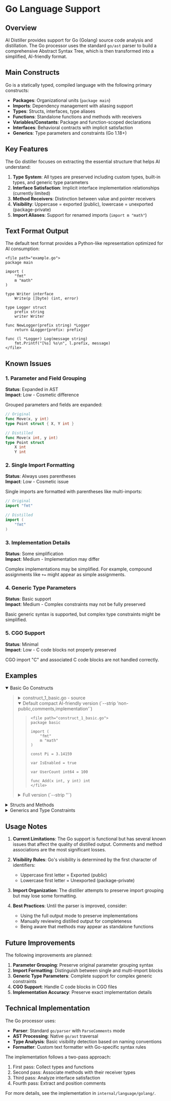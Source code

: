 # Go Language Support

## Overview

AI Distiller provides support for Go (Golang) source code analysis and distillation. The Go processor uses the standard `go/ast` parser to build a comprehensive Abstract Syntax Tree, which is then transformed into a simplified, AI-friendly format.

## Main Constructs

Go is a statically typed, compiled language with the following primary constructs:

- **Packages**: Organizational units (`package main`)
- **Imports**: Dependency management with aliasing support
- **Types**: Structs, interfaces, type aliases
- **Functions**: Standalone functions and methods with receivers
- **Variables/Constants**: Package and function-scoped declarations
- **Interfaces**: Behavioral contracts with implicit satisfaction
- **Generics**: Type parameters and constraints (Go 1.18+)

## Key Features

The Go distiller focuses on extracting the essential structure that helps AI understand:

1. **Type System**: All types are preserved including custom types, built-in types, and generic type parameters
2. **Interface Satisfaction**: Implicit interface implementation relationships (currently limited)
3. **Method Receivers**: Distinction between value and pointer receivers
4. **Visibility**: Uppercase = exported (public), lowercase = unexported (package-private)
5. **Import Aliases**: Support for renamed imports (`import m "math"`)

## Text Format Output

The default text format provides a Python-like representation optimized for AI consumption:

```
<file path="example.go">
package main

import (
    "fmt"
    m "math"
)

type Writer interface
    Write(p []byte) (int, error)

type Logger struct
    prefix string
    writer Writer

func NewLogger(prefix string) *Logger
    return &Logger{prefix: prefix}

func (l *Logger) Log(message string)
    fmt.Printf("[%s] %s\n", l.prefix, message)
</file>
```

## Known Issues

### 1. Parameter and Field Grouping
**Status**: Expanded in AST  
**Impact**: Low - Cosmetic difference

Grouped parameters and fields are expanded:
```go
// Original
func Move(x, y int)
type Point struct { X, Y int }

// Distilled
func Move(x int, y int)
type Point struct
    X int
    Y int
```

### 2. Single Import Formatting
**Status**: Always uses parentheses  
**Impact**: Low - Cosmetic issue

Single imports are formatted with parentheses like multi-imports:
```go
// Original
import "fmt"

// Distilled
import (
    "fmt"
)
```

### 3. Implementation Details
**Status**: Some simplification  
**Impact**: Medium - Implementation may differ

Complex implementations may be simplified. For example, compound assignments like `+=` might appear as simple assignments.

### 4. Generic Type Parameters
**Status**: Basic support  
**Impact**: Medium - Complex constraints may not be fully preserved

Basic generic syntax is supported, but complex type constraints might be simplified.

### 5. CGO Support
**Status**: Minimal  
**Impact**: Low - C code blocks not properly preserved

CGO import "C" and associated C code blocks are not handled correctly.

## Examples

<details open><summary>Basic Go Constructs</summary><blockquote>
  <details><summary>construct_1_basic.go - source</summary><blockquote>

```go
// Package basic provides fundamental Go constructs.
// It serves as the baseline for parser testing.
package basic

import (
	"fmt" // Standard library import
	m "math" // Aliased import
)

// Global constant Pi, a fundamental value.
const Pi = 3.14159

// var block for multiple declarations.
var (
	// IsEnabled controls a feature. Doc comments for vars are important.
	IsEnabled = true
	// UserCount is a package-level counter.
	UserCount int64 = 100
)

// Add sums two integers. A trivial function.
// It tests basic function declaration and parameter parsing.
func Add(x int, y int) int { // Line comment on the function signature
	// A comment inside the function body.
	z := x + y // Short variable declaration
	var result = z // Standard variable declaration
	_ = m.Abs(-1) // Using an aliased import
	fmt.Println(result)
	return result
}
```

  </blockquote></details>
  <details open><summary>Default compact AI-friendly version (`--strip 'non-public,comments,implementation'`)</summary><blockquote>

```
<file path="construct_1_basic.go">
package basic

import (
    "fmt"
    m "math"
)

const Pi = 3.14159

var IsEnabled = true

var UserCount int64 = 100

func Add(x int, y int) int
</file>
```

  </blockquote></details>
  <details><summary>Full version (`--strip ''`)</summary><blockquote>

```
<file path="construct_1_basic.go">
//  Package basic provides fundamental Go constructs.
//  It serves as the baseline for parser testing.
package basic

import (
    "fmt"
// Standard library import
    m "math"
// Aliased import
// Global constant Pi, a fundamental value.
)

const Pi = 3.14159

// var block for multiple declarations.
// IsEnabled controls a feature. Doc comments for vars are important.
var IsEnabled = true

// UserCount is a package-level counter.
var UserCount int64 = 100

// Add sums two integers. A trivial function.
// It tests basic function declaration and parameter parsing.
func Add(x int, y int) int
    z := x + y
    var result = z
    _ = m.Abs(-1)
    fmt.Println(result)
    return result
// Line comment on the function signature
// A comment inside the function body.
// Short variable declaration
// Standard variable declaration
// Using an aliased import
</file>
```

  </blockquote></details>
</blockquote></details>

<details><summary>Structs and Methods</summary><blockquote>
  <details><summary>construct_2_simple.go - source</summary><blockquote>

```go
package simple

import "io"

// Writer defines a simple interface for writing data.
type Writer interface {
	// Write accepts a byte slice and returns bytes written and an error.
	Write(p []byte) (n int, err error)
}

// Data represents a container for a piece of data.
// It demonstrates a basic struct with a single field.
type Data struct {
	value string // unexported field
}

// NewData is a constructor-like function, a common Go idiom.
func NewData(v string) *Data {
	return &Data{value: v}
}

// ReadValue returns the current value. This is a value receiver method.
// It can be called on both Data and *Data types.
func (d Data) ReadValue() string {
	return d.value
}

// UpdateValue modifies the value. This is a pointer receiver method.
// It can only be called on a *Data type.
func (d *Data) UpdateValue(v string) {
	d.value = v
}

// Ensure Data does not satisfy the io.Writer interface, but we use it
// to test how the distiller handles imported interfaces.
var _ io.Writer = (*customWriter)(nil) // compile-time check idiom
type customWriter struct{}
func (cw *customWriter) Write(p []byte) (n int, err error) { return 0, nil }
```

  </blockquote></details>
  <details open><summary>Default compact AI-friendly version</summary><blockquote>

```
<file path="construct_2_simple.go">
package simple

import (
    "io"
)

type Writer interface
    Write(p []byte) (n int, err error)

type Data struct

func (d Data) ReadValue() string

func (d *Data) UpdateValue(v string)

func NewData(v string) *Data
</file>
```

  </blockquote></details>
  <details><summary>Full version</summary><blockquote>

```
<file path="construct_2_simple.go">
package simple

import (
    "io"
)

type Writer interface
    Write(p []byte) (n int, err error)

type Data struct
    value string

func (d Data) ReadValue() string
    return d.value

func (d *Data) UpdateValue(v string)
    d.value = v

var _ io.Writer = (*customWriter)(nil)

type customWriter struct

func (cw *customWriter) Write(p []byte) (n int, err error)
    return 0, nil

func NewData(v string) *Data
    return &Data{value: v}
</file>
```

  </blockquote></details>
</blockquote></details>

<details><summary>Generics and Type Constraints</summary><blockquote>
  <details><summary>construct_4_complex.go - source</summary><blockquote>

```go
package complex

// Number is a constraint that permits any integer or floating-point type.
type Number interface {
	~int | ~int64 | ~float32 | ~float64
}

// Node is a generic struct representing a node in a linked list.
type Node[T any] struct {
	Value T
	Next  *Node[T]
}

// Map applies a function to each element of a slice, returning a new slice.
// This is a generic function with a closure.
func Map[T, V any](input []T, f func(T) V) []V {
	output := make([]V, len(input))
	for i, v := range input {
		output[i] = f(v)
	}
	return output
}

// ProcessNumericChan processes a channel of generic Nodes.
// It uses a type constraint.
func ProcessNumericChan[T Number](ch <-chan *Node[T]) T {
	var total T
	for node := range ch {
		total += node.Value // This operation is only valid because of the Number constraint.
	}
	// This function literal captures 'total' from its surrounding scope.
	defer func() {
		println("Final total:", total)
	}()
	return total
}
```

  </blockquote></details>
  <details open><summary>Default compact AI-friendly version</summary><blockquote>

```
<file path="construct_4_complex.go">
package complex

type Number interface
    ~int | ~int64 | ~float32 | ~float64

type Node[T any] struct
    Value T
    Next *Node[T]

func Map(input []T, f func) []V

func ProcessNumericChan(ch <-chan *Node[T]) T
</file>
```

**Note**: Generic type parameters are partially supported but may have formatting issues.

  </blockquote></details>
</blockquote></details>

## Usage Notes

1. **Current Limitations**: The Go support is functional but has several known issues that affect the quality of distilled output. Comments and method associations are the most significant losses.

2. **Visibility Rules**: Go's visibility is determined by the first character of identifiers:
   - Uppercase first letter = Exported (public)
   - Lowercase first letter = Unexported (package-private)

3. **Import Organization**: The distiller attempts to preserve import grouping but may lose some formatting.

4. **Best Practices**: Until the parser is improved, consider:
   - Using the full output mode to preserve implementations
   - Manually reviewing distilled output for completeness
   - Being aware that methods may appear as standalone functions

## Future Improvements

The following improvements are planned:

1. **Parameter Grouping**: Preserve original parameter grouping syntax
2. **Import Formatting**: Distinguish between single and multi-import blocks
3. **Generic Type Parameters**: Complete support for complex generic constraints
4. **CGO Support**: Handle C code blocks in CGO files
5. **Implementation Accuracy**: Preserve exact implementation details

## Technical Implementation

The Go processor uses:
- **Parser**: Standard `go/parser` with `ParseComments` mode
- **AST Processing**: Native `go/ast` traversal
- **Type Analysis**: Basic visibility detection based on naming conventions
- **Formatter**: Custom text formatter with Go-specific syntax rules

The implementation follows a two-pass approach:
1. First pass: Collect types and functions
2. Second pass: Associate methods with their receiver types
3. Third pass: Analyze interface satisfaction
4. Fourth pass: Extract and position comments

For more details, see the implementation in `internal/language/golang/`.